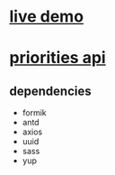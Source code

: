 # [live demo](https://personal-job-trackingapp.netlify.app)

# [priorities api](https://github.com/volkankaraali/personal-job-tracking-server)

## dependencies
* formik
* antd
* axios
* uuid
* sass
* yup

